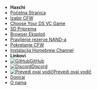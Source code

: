 - **Haxchi**
- [Početna Stranica](../introduction)
- [Izabir CFW](../cfw-choice)
- [Choose Your DS VC Game](ds-vc-choice)
- [SD Priprema](sd-preparation)
- [Browser Eksploit](browser-exploit)
- [Pravljenje rezerve NAND-a](nand-backup)
- [Pokretanje CFW](launching-cfw)
- [Instalacija Homebrew Channel](installing-hblc)
- **Linkovi**
- [![GitHub](https://icongr.am/simple/github.svg?color=808080&size=16)GitHub](https://github.com/hacks-guide/Guide-WiiU)
- [![Discord](https://icongr.am/simple/discord.svg?colored&size=16)Discord](https://discord.gg/C29hYvh)
- [![Prevedi ovaj vodič](https://icongr.am/material/translate.svg?color=808080&size=16)Prevedi ovaj vodič](https://hacks-guide.crowdin.com/u/projects/10)
- [Doniraj](donations)
- [O nama](../about)